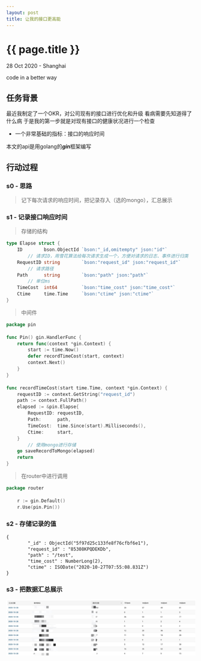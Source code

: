 ```yaml
---
layout: post
title: 让我的接口更高能
---
```


{{ page.title }}
================

<p class="meta">28 Oct 2020 - Shanghai</p>
<p class="meta">code in a better way</p>

##  任务背景
最近我制定了一个OKR，对公司现有的接口进行优化和升级
看病需要先知道得了什么病
于是我的第一步就是对现有接口的健康状况进行一个检查
- 一个非常基础的指标：接口的响应时间

本文的api是用golang的***gin***框架编写

##  行动过程
### s0 - 思路
> 记下每次请求的响应时间，把记录存入（选的mongo），汇总展示

### s1 - 记录接口响应时间

> 存储的结构

```go
type Elapse struct {
	ID        bson.ObjectId `bson:"_id,omitempty" json:"id"` 
        // 请求ID，用雪花算法给每次请求生成一个，方便对请求的日志、事件进行归类
	RequestID string        `bson:"request_id" json:"request_id"`
        // 请求路径 
	Path      string        `bson:"path" json:"path"`
        // 单位ms
	TimeCost  int64         `bson:"time_cost" json:"time_cost"`
	Ctime     time.Time     `bson:"ctime" json:"ctime"`
}
```

> 中间件

```go
package pin

func Pin() gin.HandlerFunc {
	return func(context *gin.Context) {
		start := time.Now()
		defer recordTimeCost(start, context)
		context.Next()
	}
}

func recordTimeCost(start time.Time, context *gin.Context) {
	requestID := context.GetString("request_id")
	path := context.FullPath()
	elapsed := &pin.Elapse{
		RequestID: requestID,
		Path:      path,
		TimeCost:  time.Since(start).Milliseconds(),
		Ctime:     start,
	}
        // 使用mongo进行存储
	go saveRecordToMongo(elapsed)
	return
}
```

> 在router中进行调用

```go
package router

	r := gin.Default()
	r.Use(pin.Pin())
```

### s2 - 存储记录的值

```mongojs
{
        "_id" : ObjectId("5f97d25c133fe8f76cfbf6e1"),
        "request_id" : "85308KPQDEKDb",
        "path" : "/test",
        "time_cost" : NumberLong(2),
        "ctime" : ISODate("2020-10-27T07:55:08.831Z")
}
```

### s3 - 把数据汇总展示
<img src="/images/posts/2020-10-28/stats.jpg"  alt="example"/>
